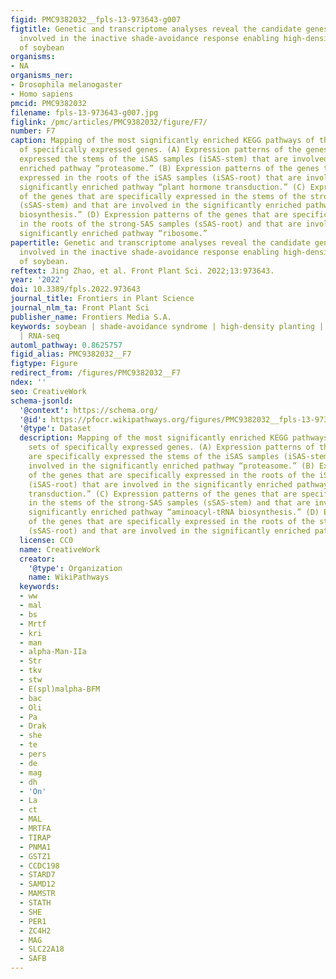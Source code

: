 ```yaml
---
figid: PMC9382032__fpls-13-973643-g007
figtitle: Genetic and transcriptome analyses reveal the candidate genes and pathways
  involved in the inactive shade-avoidance response enabling high-density planting
  of soybean
organisms:
- NA
organisms_ner:
- Drosophila melanogaster
- Homo sapiens
pmcid: PMC9382032
filename: fpls-13-973643-g007.jpg
figlink: /pmc/articles/PMC9382032/figure/F7/
number: F7
caption: Mapping of the most significantly enriched KEGG pathways of the four sets
  of specifically expressed genes. (A) Expression patterns of the genes that are specifically
  expressed the stems of the iSAS samples (iSAS-stem) that are involved in the significantly
  enriched pathway “proteasome.” (B) Expression patterns of the genes that are specifically
  expressed in the roots of the iSAS samples (iSAS-root) that are involved in the
  significantly enriched pathway “plant hormone transduction.” (C) Expression patterns
  of the genes that are specifically expressed in the stems of the strong-SAS samples
  (sSAS-stem) and that are involved in the significantly enriched pathway “aminoacyl-tRNA
  biosynthesis.” (D) Expression patterns of the genes that are specifically expressed
  in the roots of the strong-SAS samples (sSAS-root) and that are involved in the
  significantly enriched pathway “ribosome.”
papertitle: Genetic and transcriptome analyses reveal the candidate genes and pathways
  involved in the inactive shade-avoidance response enabling high-density planting
  of soybean.
reftext: Jing Zhao, et al. Front Plant Sci. 2022;13:973643.
year: '2022'
doi: 10.3389/fpls.2022.973643
journal_title: Frontiers in Plant Science
journal_nlm_ta: Front Plant Sci
publisher_name: Frontiers Media S.A.
keywords: soybean | shade-avoidance syndrome | high-density planting | QTL- mapping
  | RNA-seq
automl_pathway: 0.8625757
figid_alias: PMC9382032__F7
figtype: Figure
redirect_from: /figures/PMC9382032__F7
ndex: ''
seo: CreativeWork
schema-jsonld:
  '@context': https://schema.org/
  '@id': https://pfocr.wikipathways.org/figures/PMC9382032__fpls-13-973643-g007.html
  '@type': Dataset
  description: Mapping of the most significantly enriched KEGG pathways of the four
    sets of specifically expressed genes. (A) Expression patterns of the genes that
    are specifically expressed the stems of the iSAS samples (iSAS-stem) that are
    involved in the significantly enriched pathway “proteasome.” (B) Expression patterns
    of the genes that are specifically expressed in the roots of the iSAS samples
    (iSAS-root) that are involved in the significantly enriched pathway “plant hormone
    transduction.” (C) Expression patterns of the genes that are specifically expressed
    in the stems of the strong-SAS samples (sSAS-stem) and that are involved in the
    significantly enriched pathway “aminoacyl-tRNA biosynthesis.” (D) Expression patterns
    of the genes that are specifically expressed in the roots of the strong-SAS samples
    (sSAS-root) and that are involved in the significantly enriched pathway “ribosome.”
  license: CC0
  name: CreativeWork
  creator:
    '@type': Organization
    name: WikiPathways
  keywords:
  - ww
  - mal
  - bs
  - Mrtf
  - kri
  - man
  - alpha-Man-IIa
  - Str
  - tkv
  - stw
  - E(spl)malpha-BFM
  - bac
  - Oli
  - Pa
  - Drak
  - she
  - te
  - pers
  - de
  - mag
  - dh
  - 'On'
  - La
  - ct
  - MAL
  - MRTFA
  - TIRAP
  - PNMA1
  - GSTZ1
  - CCDC198
  - STARD7
  - SAMD12
  - MAMSTR
  - STATH
  - SHE
  - PER1
  - ZC4H2
  - MAG
  - SLC22A18
  - SAFB
---
```

